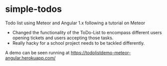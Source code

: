 # simple-todos
Todo list using Meteor and Angular 1.x following a tutorial on Meteor

- Changed the functionality of the ToDo-List to encompass different users opening tickets and users accepting those tasks.
- Really hacky for a school project needs to be tackled differently.

A demo can be seen running at https://todolistdemo-meteor-angular.herokuapp.com/
